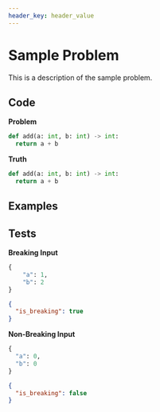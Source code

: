```yaml
---
header_key: header_value
---
```


# Sample Problem
This is a description of the sample problem.

## Code

**Problem**
```python
def add(a: int, b: int) -> int:
  return a + b
```

**Truth**
```python
def add(a: int, b: int) -> int:
  return a + b
```

## Examples

## Tests
**Breaking Input**
```python
{
    "a": 1,
    "b": 2
}
```

```json
{
  "is_breaking": true
}
```

**Non-Breaking Input**
```python
{
  "a": 0,
  "b": 0
}
```

```json
{
  "is_breaking": false
}
```


